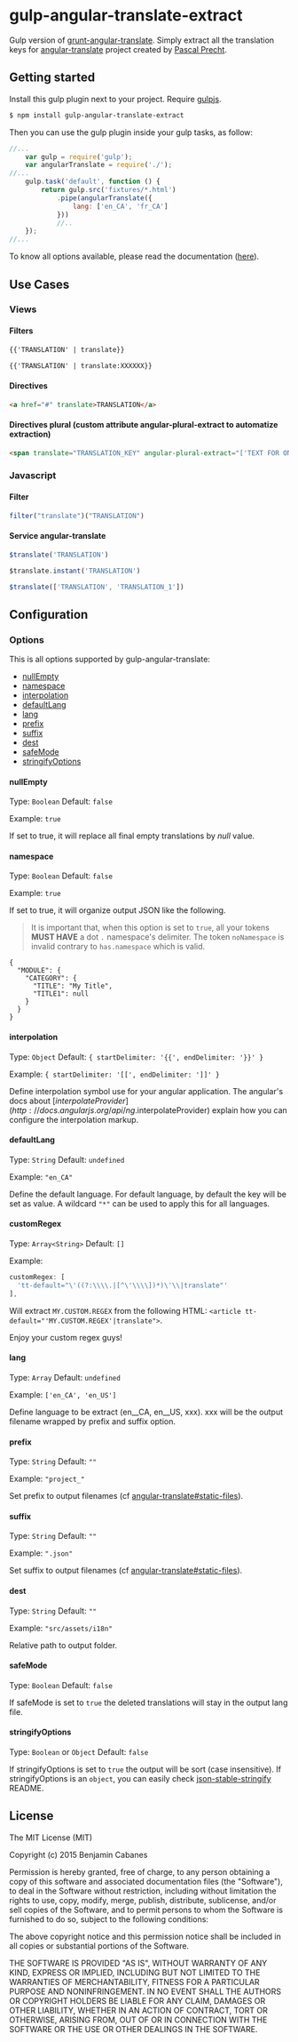 # gulp-angular-translate-extract
Gulp version of [grunt-angular-translate](https://github.com/angular-translate/grunt-angular-translate).
Simply extract all the translation keys for [angular-translate](https://github.com/PascalPrecht/angular-translate) project created by [Pascal Precht](https://github.com/PascalPrecht).

## Getting started
Install this gulp plugin next to your project. Require [gulpjs](https://github.com/gulpjs/gulp/blob/master/docs/getting-started.md).

```bash
$ npm install gulp-angular-translate-extract
```

Then you can use the gulp plugin inside your gulp tasks, as follow:

```javascript
//...
    var gulp = require('gulp');
    var angularTranslate = require('./');
//...
    gulp.task('default', function () {
        return gulp.src('fixtures/*.html')
            .pipe(angularTranslate({
                lang: ['en_CA', 'fr_CA']
            }))
            //..
    });
//...
```

To know all options available, please read the documentation ([here](#Options)).

## Use Cases

### Views

#### Filters

```html
{{'TRANSLATION' | translate}}
```

```html
{{'TRANSLATION' | translate:XXXXXX}}
```

#### Directives

```html
<a href="#" translate>TRANSLATION</a>
```

#### Directives plural (custom attribute angular-plural-extract to automatize extraction)

```html
<span translate="TRANSLATION_KEY" angular-plural-extract="['TEXT FOR ONE','# TEXT FOR OTHER']" translate-values="{NB: X}" translate-interpolation="messageformat"></span>
```

### Javascript

#### Filter

```javascript
filter("translate")("TRANSLATION")
```

#### Service angular-translate

```javascript
$translate('TRANSLATION')
```

```javascript
$translate.instant('TRANSLATION')
```

```javascript
$translate(['TRANSLATION', 'TRANSLATION_1'])
```

## Configuration

### Options

This is all options supported by gulp-angular-translate:

- [nullEmpty](#nullempty)
- [namespace](#namespace)
- [interpolation](#interpolation)
- [defaultLang](#defaultLang)
- [lang](#lang)
- [prefix](#prefix)
- [suffix](#suffix)
- [dest](#dest)
- [safeMode](#safeMode)
- [stringifyOptions](#stringifyoptions)

#### nullEmpty

Type: `Boolean`
Default: `false`

Example: `true`

If set to true, it will replace all final empty translations by *null* value.

#### namespace

Type: `Boolean`
Default: `false`

Example: `true`

If set to true, it will organize output JSON like the following.

> It is important that, when this option is set to `true`, all your tokens __MUST HAVE__ a dot `.` namespace's delimiter.
The token `noNamespace` is invalid contrary to `has.namespace` which is valid.

`````
{
  "MODULE": {
    "CATEGORY": {
      "TITLE": "My Title",
      "TITLE1": null
    }
  }
}
`````


#### interpolation

Type: `Object`
Default: `{ startDelimiter: '{{', endDelimiter: '}}' }`

Example: `{ startDelimiter: '[[', endDelimiter: ']]' }`

Define interpolation symbol use for your angular application.
The angular's docs about [$interpolateProvider](http://docs.angularjs.org/api/ng.$interpolateProvider) explain how you can configure the interpolation markup.

#### defaultLang

Type: `String`
Default: `undefined`

Example: `"en_CA"`

Define the default language. For default language, by default the key will be set as value. A wildcard `"*"` can be used to apply this for all languages.

#### customRegex

Type: `Array<String>`
Default: `[]`

Example:

```javascript
customRegex: [
  'tt-default="\'((?:\\\\.|[^\'\\\\])*)\'\\|translate"'
],
```

Will extract `MY.CUSTOM.REGEX` from the following HTML: `<article tt-default="'MY.CUSTOM.REGEX'|translate">`.

Enjoy your custom regex guys!

#### lang

Type: `Array`
Default: `undefined`

Example: `['en_CA', 'en_US']`

Define language to be extract (en__CA, en__US, xxx). xxx will be the output filename wrapped by prefix and suffix option.

#### prefix

Type: `String`
Default: `""`

Example: `"project_"`

Set prefix to output filenames (cf [angular-translate#static-files](https://github.com/PascalPrecht/angular-translate/wiki/Asynchronous-loading#using-extension-static-files-loader)).

#### suffix

Type: `String`
Default:  `""`

Example: `".json"`

Set suffix to output filenames (cf [angular-translate#static-files](https://github.com/PascalPrecht/angular-translate/wiki/Asynchronous-loading#using-extension-static-files-loader)).

#### dest

Type: `String`
Default:  `""`

Example: `"src/assets/i18n"`

Relative path to output folder.

#### safeMode

Type: `Boolean`
Default: `false`

If safeMode is set to `true` the deleted translations will stay in the output lang file.

#### stringifyOptions

Type: `Boolean` or `Object`
Default: `false`

If stringifyOptions is set to `true` the output will be sort (case insensitive).
If stringifyOptions is an `object`, you can easily check [json-stable-stringify](https://github.com/substack/json-stable-stringify) README.

## License

The MIT License (MIT)

Copyright (c) 2015 Benjamin Cabanes

Permission is hereby granted, free of charge, to any person obtaining a copy of
this software and associated documentation files (the "Software"), to deal in
the Software without restriction, including without limitation the rights to
use, copy, modify, merge, publish, distribute, sublicense, and/or sell copies of
the Software, and to permit persons to whom the Software is furnished to do so,
subject to the following conditions:

The above copyright notice and this permission notice shall be included in all
copies or substantial portions of the Software.

THE SOFTWARE IS PROVIDED "AS IS", WITHOUT WARRANTY OF ANY KIND, EXPRESS OR
IMPLIED, INCLUDING BUT NOT LIMITED TO THE WARRANTIES OF MERCHANTABILITY, FITNESS
FOR A PARTICULAR PURPOSE AND NONINFRINGEMENT. IN NO EVENT SHALL THE AUTHORS OR
COPYRIGHT HOLDERS BE LIABLE FOR ANY CLAIM, DAMAGES OR OTHER LIABILITY, WHETHER
IN AN ACTION OF CONTRACT, TORT OR OTHERWISE, ARISING FROM, OUT OF OR IN
CONNECTION WITH THE SOFTWARE OR THE USE OR OTHER DEALINGS IN THE SOFTWARE.
